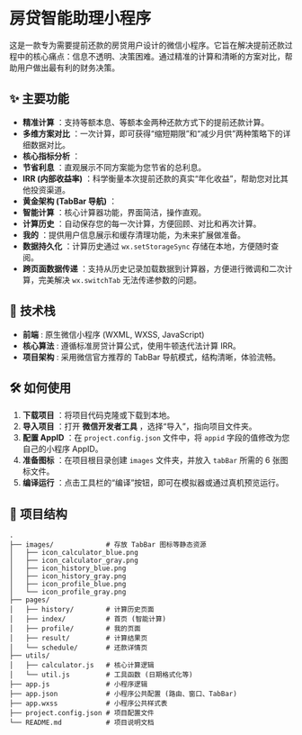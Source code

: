 # 房贷智能助理小程序

这是一款专为需要提前还款的房贷用户设计的微信小程序。它旨在解决提前还款过程中的核心痛点：信息不透明、决策困难。通过精准的计算和清晰的方案对比，帮助用户做出最有利的财务决策。

## ✨ 主要功能

* **精准计算** ：支持等额本息、等额本金两种还款方式下的提前还款计算。
* **多维方案对比** ：一次计算，即可获得“缩短期限”和“减少月供”两种策略下的详细数据对比。
* **核心指标分析** ：
* **节省利息** ：直观展示不同方案能为您节省的总利息。
* **IRR (内部收益率)** ：科学衡量本次提前还款的真实“年化收益”，帮助您对比其他投资渠道。
* **黄金架构 (TabBar 导航)** ：
* **智能计算** ：核心计算器功能，界面简洁，操作直观。
* **计算历史** ：自动保存您的每一次计算，方便回顾、对比和再次计算。
* **我的** ：提供用户信息展示和缓存清理功能，为未来扩展做准备。
* **数据持久化** ：计算历史通过 `wx.setStorageSync` 存储在本地，方便随时查阅。
* **跨页面数据传递** ：支持从历史记录加载数据到计算器，方便进行微调和二次计算，完美解决 `wx.switchTab` 无法传递参数的问题。

## 🚀 技术栈

* **前端** : 原生微信小程序 (WXML, WXSS, JavaScript)
* **核心算法** : 遵循标准房贷计算公式，使用牛顿迭代法计算 IRR。
* **项目架构** : 采用微信官方推荐的 TabBar 导航模式，结构清晰，体验流畅。

## 🛠️ 如何使用

1. **下载项目** ：将项目代码克隆或下载到本地。
2. **导入项目** ：打开  **微信开发者工具** ，选择“导入”，指向项目文件夹。
3. **配置 AppID** ：在 `project.config.json` 文件中，将 `appid` 字段的值修改为您自己的小程序 AppID。
4. **准备图标** ：在项目根目录创建 `images` 文件夹，并放入 `tabBar` 所需的 6 张图标文件。
5. **编译运行** ：点击工具栏的“编译”按钮，即可在模拟器或通过真机预览运行。

## 📁 项目结构

```
.
├── images/             # 存放 TabBar 图标等静态资源
│   ├── icon_calculator_blue.png
│   ├── icon_calculator_gray.png
│   ├── icon_history_blue.png
│   ├── icon_history_gray.png
│   ├── icon_profile_blue.png
│   └── icon_profile_gray.png
├── pages/
│   ├── history/        # 计算历史页面
│   ├── index/          # 首页 (智能计算)
│   ├── profile/        # 我的页面
│   ├── result/         # 计算结果页
│   └── schedule/       # 还款详情页
├── utils/
│   ├── calculator.js   # 核心计算逻辑
│   └── util.js         # 工具函数 (日期格式化等)
├── app.js              # 小程序逻辑
├── app.json            # 小程序公共配置 (路由、窗口、TabBar)
├── app.wxss            # 小程序公共样式表
├── project.config.json # 项目配置文件
└── README.md           # 项目说明文档

```
